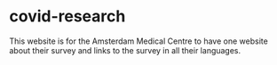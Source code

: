 # covid-research
This website is for the Amsterdam Medical Centre to have one website about their survey and links to the survey in all their languages.
